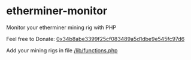 # etherminer-monitor
Monitor your etherminer mining rig with PHP

Feel free to Donate: <a href='https://etherscan.io/address/0x34b8abe3399f25cf083489a5d1dbe9e545fc97d6' rel='nofollow' title='0x34b8abe3399f25cf083489a5d1dbe9e545fc97d6' target='_blank'>0x34b8abe3399f25cf083489a5d1dbe9e545fc97d6</a>


Add your mining rigs in file <a href='https://github.com/Devil-of-Chaos/ethminer-monitor/blob/master/lib/functions.php'>/lib/functions.php</a>
